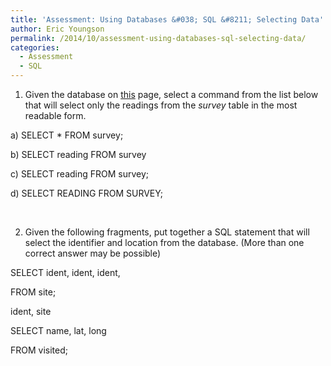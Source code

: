 ```yaml
---
title: 'Assessment: Using Databases &#038; SQL &#8211; Selecting Data'
author: Eric Youngson
permalink: /2014/10/assessment-using-databases-sql-selecting-data/
categories:
  - Assessment
  - SQL
---
```

1. Given the database on [this][1] page, select a command from the list below that will select only the readings from the *survey* table in the most readable form.

a) SELECT * FROM survey;

b) SELECT reading FROM survey

c) SELECT reading FROM survey;

d) SELECT READING FROM SURVEY;

&nbsp;

2. Given the following fragments, put together a SQL statement that will select the identifier and location from the database. (More than one correct answer may be possible)

SELECT ident, ident, ident,

FROM site;

ident, site

SELECT name, lat, long

FROM visited;

 [1]: http://software-carpentry.org/v5/novice/sql/01-select.html
